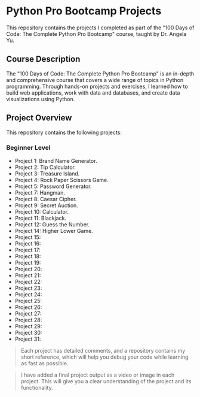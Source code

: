 # Python Pro Bootcamp Projects

This repository contains the projects I completed as part of the "100 Days of Code: The Complete Python Pro Bootcamp" course, taught by Dr. Angela Yu.

## Course Description

The "100 Days of Code: The Complete Python Pro Bootcamp" is an in-depth and comprehensive course that covers a wide range of topics in Python programming. Through hands-on projects and exercises, I learned how to build web applications, work with data and databases, and create data visualizations using Python.

## Project Overview

This repository contains the following projects:

### Beginner Level

- Project 1: Brand Name Generator.
- Project 2: Tip Calculator.
- Project 3: Treasure Island.
- Project 4: Rock Paper Scissors Game.
- Project 5: Password Generator.
- Project 7: Hangman.
- Project 8: Caesar Cipher.
- Project 9: Secret Auction.
- Project 10: Calculator.
- Project 11: Blackjack.
- Project 12: Guess the Number.
- Project 14: Higher Lower Game.
- Project 15:
- Project 16:
- Project 17:
- Project 18:
- Project 19:
- Project 20:
- Project 21:
- Project 22:
- Project 23:
- Project 24:
- Project 25:
- Project 26:
- Project 27:
- Project 28:
- Project 29:
- Project 30:
- Project 31:

> Each project has detailed comments, and a repository contains my short reference, which will help you debug your code while learning as fast as possible.

> I have added a final project output as a video or image in each project. This will give you a clear understanding of the project and its functionality.
